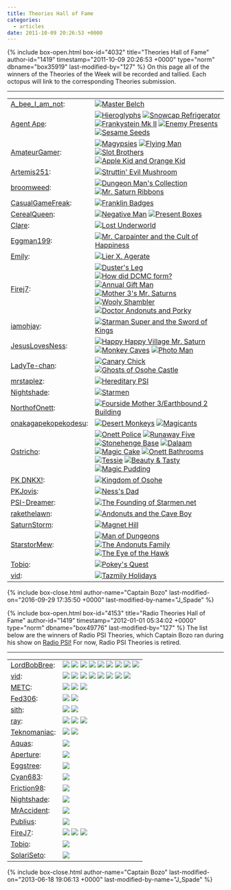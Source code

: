 ```yaml
---
title: Theories Hall of Fame
categories:
  - articles
date: 2011-10-09 20:26:53 +0000
---
```

{% include box-open.html box-id="4032" title="Theories Hall of Fame" author-id="1419" timestamp="2011-10-09 20:26:53 +0000" type="norm" dbname="box35919" last-modified-by="127" %}
On this page all of the winners of the Theories of the Week will be recorded and tallied. Each octopus will link to the corresponding Theories submission.<p/>
<hr/><p/>
<table>

<tr>
<td><a href="https://forum.starmen.net/members/A-bee-I-am-not">A_bee_I_am_not</a>:</td>
<td><a href="https://forum.starmen.net/forum/Site/Discussion/Theories-Now-Alive-Again/page/1#post2146789"><img src="http - //starmen.net/articles/theories/TheoriesOctopus.png" title="Master Belch" /></a></td>
</tr>

<tr>
<td><a href="http://forum.starmen.net/members/BB-Gang-Zombie">Agent Ape</a>:</td>
<td><a href="/articles/read.php?article=33850"><img src="http - //starmen.net/articles/theories/TheoriesOctopus.png" title ="Hieroglyphs" /></a>
<a href="/articles/read.php?article=33879"><img src="http - //starmen.net/articles/theories/TheoriesOctopus.png" title ="Snowcap Refrigerator" /></a>
<a href="/articles/read.php?article=34060"><img src="http - //starmen.net/articles/theories/TheoriesOctopus.png" title ="Frankystein Mk II" /></a>
<a href="/articles/read.php?article=34960"><img src="http - //starmen.net/articles/theories/TheoriesOctopus.png" title ="Enemy Presents" /></a>
<a href="/articles/read.php?article=35994"><img src="http - //starmen.net/articles/theories/Octobadge.gif" title="Sesame Seeds" /></a></td>
</tr>

<tr>
<td><a href="http://forum.starmen.net/members/AmateurGamer">AmateurGamer</a>:</td>
<td><a href="/articles/read.php?article=33982"><img src="http - //starmen.net/articles/theories/TheoriesOctopus.png" title ="Magypsies" /></a>
<a href="/articles/read.php?article=34079"><img src="http - //starmen.net/articles/theories/TheoriesOctopus.png" title ="Flying Man" /></a>
<a href="/articles/read.php?article=34582"><img src="http - //starmen.net/articles/theories/TheoriesOctopus.png" title ="Slot Brothers" /></a>
<a href="/articles/read.php?article=34719"><img src="http - //starmen.net/articles/theories/TheoriesOctopus.png" title ="Apple Kid and Orange Kid" /></a></td>
</tr>

<tr>
<td><a href="http://forum.starmen.net/members/474">Artemis251</a>:</td>
<td><a href="/articles/read.php?article=34016"><img src="http - //starmen.net/articles/theories/TheoriesOctopus.png" title ="Struttin' Evil Mushroom" /></a></td>
</tr>

<tr>
<td><a href="http://forum.starmen.net/members/broomweed">broomweed</a>:</td>
<td><a href="/articles/read.php?article=35683"><img src="http - //starmen.net/articles/theories/TheoriesOctopus.png" title ="Dungeon Man's Collection" /></a>
<a href="https://forum.starmen.net/forum/Fan/Writing/Theories-I-for-one-welcome-our-new-Mombot-overlords-07-10-15/page/1#post2094814"><img src="http - //starmen.net/articles/theories/TheoriesOctopus.png" title ="Mr. Saturn Ribbons" /></a></td>
</tr>

<tr>
<td><a href="https://forum.starmen.net/members/CasualGameFreak">CasualGameFreak</a>:</td>
<td><a href="https://forum.starmen.net/forum/Fan/Writing/Theories-what-do-you-put-in-the-puddin-10-03-15/page/1#post2110012"><img src="http - //starmen.net/articles/theories/TheoriesOctopus.png" title ="Franklin Badges" /></a></td>
</tr>

<tr>
<td><a href="http://forum.starmen.net/members/CerealQueen">CerealQueen</a>:</td>
<td><a href="/articles/read.php?article=35026"><img src="http - //starmen.net/articles/theories/TheoriesOctopus.png" title ="Negative Man" /></a>
<a href="/articles/read.php?article=35694"><img src="http - //starmen.net/articles/theories/TheoriesOctopus.png" title ="Present Boxes" /></a></td>
</tr>

<tr>
<td><a href="http://forum.starmen.net/members/Claremonster">Clare</a>:</td>
<td><a href="/articles/theories/ClareDino.png"><img src="http - //starmen.net/articles/theories/TheoriesOctopus.png" title ="Lost Underworld" /></a></td>
</tr>

<tr>
<td><a href="https://forum.starmen.net/members/An-S">Eggman199</a>:</td>
<td><a href="https://forum.starmen.net/forum/Fan/Writing/Theories-8-17-8-31-Painting-the-Town-Blue/page/1#post2183833"><img src="http - //starmen.net/articles/theories/TheoriesOctopus.png" title ="Mr. Carpainter and the Cult of Happiness" /></a></td>
</tr>

<tr>
<td><a href="http://forum.starmen.net/members/emily">Emily</a>:</td>
<td><a href="/articles/read.php?article=33466"><img src="http - //starmen.net/articles/theories/TheoriesOctopus.png" title ="Lier X. Agerate" /></a></td>
</tr>

<tr>
<td><a href="http://forum.starmen.net/members/firej7">Firej7</a>:</td>
<td><a href="/articles/read.php?article=33423"><img src="http - //starmen.net/articles/theories/TheoriesOctopus.png" title ="Duster's Leg" /></a>
<a href="/articles/read.php?article=33468"><img src="http - //starmen.net/articles/theories/TheoriesOctopus.png" title ="How did DCMC form?" /></a>
<a href="/articles/read.php?article=33727"><img src="http - //starmen.net/articles/theories/TheoriesOctopus.png" title ="Annual Gift Man" /></a>
<a href="/articles/read.php?article=33844"><img src="http - //starmen.net/articles/theories/TheoriesOctopus.png" title ="Mother 3's Mr. Saturns" /></a>
<a href="/articles/read.php?article=33962"><img src="http - //starmen.net/articles/theories/Octobadge.gif" title="Wooly Shambler" /></a>
<a href="http://starmen.net/articles/read.php?article=34480"><img src="http - //starmen.net/articles/theories/TheoriesOctopus.png" title ="Doctor Andonuts and Porky" /></a></td>
</tr>

<tr>
<td><a href="http://forum.starmen.net/members/10309">iamohjay</a>:</td>
<td><a href="/articles/read.php?article=33986"><img src="http - //starmen.net/articles/theories/TheoriesOctopus.png" title ="Starman Super and the Sword of Kings" /></a></td>
</tr>

<tr>
<td><a href="http://forum.starmen.net/members/JesusLovesNess">JesusLovesNess</a>:</td>
<td><a href="/articles/read.php?article=36022"><img src="http - //starmen.net/articles/theories/TheoriesOctopus.png" title ="Happy Happy Village Mr. Saturn" /></a>
<a href="/articles/read.php?article=36043"><img src="http - //starmen.net/articles/theories/TheoriesOctopus.png" title ="Monkey Caves" /></a>
<a href="/articles/read.php?article=36054"><img src="http - //starmen.net/articles/theories/TheoriesOctopus.png" title ="Photo Man" /></a></td>
</tr>

<tr>
<td><a href="https://forum.starmen.net/members/LadyTe-chan">LadyTe-chan</a>:</td>
<td><a href="https://forum.starmen.net/forum/Fan/Writing/Theories-Now-conveniently-located-in-the-Writing-section-of-your-local-forums-7-11-15/page/1#post2091404"><img src="http - //starmen.net/articles/theories/TheoriesOctopus.png" title ="Canary Chick" /></a>
<a href="https://forum.starmen.net/forum/Fan/Writing/Theories-7-10-7-24-A-Macabre-Mystery/2174351"><img src="http - //starmen.net/articles/theories/TheoriesOctopus.png" title ="Ghosts of Osohe Castle" /></a></td>
</tr>

<tr>
<td><a href="http://forum.starmen.net/members/mrstaplez">mrstaplez</a>:</td>
<td><a href="/articles/read.php?article=34235"><img src="http - //starmen.net/articles/theories/TheoriesOctopus.png" title ="Hereditary PSI" /></a></td>
</tr>

<tr>
<td><a href="http://forum.starmen.net/members/9233">Nightshade</a>:</td>
<td><a href="/articles/read.php?article=33699"><img src="http - //starmen.net/articles/theories/TheoriesOctopus.png" title ="Starmen" /></a></td>
</tr>

<tr>
<td><a href="http://forum.starmen.net/members/NorthofOnett">NorthofOnett</a>:</td>
<td><a href="/articles/read.php?article=34202"><img src="http - //starmen.net/articles/theories/TheoriesOctopus.png" title ="Fourside Mother 3/Earthbound 2 Building" /></a></td>
</tr>

<tr>
<td><a href="http://forum.starmen.net/members/onakagapekopekodesu">onakagapekopekodesu</a>:</td>
<td><a href="/articles/read.php?article=33570"><img src="http - //starmen.net/articles/theories/TheoriesOctopus.png" title ="Desert Monkeys" /></a>
<a href="/articles/read.php?article=33784"><img src="http - //starmen.net/articles/theories/TheoriesOctopus.png" title ="Magicants" /></a></td>
</tr>

<tr>
<td><a href="http://forum.starmen.net/members/Ostricho">Ostricho</a>:</td>
<td><a href="/articles/read.php?article=34091"><img src="http - //starmen.net/articles/theories/TheoriesOctopus.png" title ="Onett Police" /></a>
<a href="/articles/read.php?article=34112"><img src="http - //starmen.net/articles/theories/TheoriesOctopus.png" title ="Runaway Five" /></a>
<a href="/articles/read.php?article=34136"><img src="http - //starmen.net/articles/theories/TheoriesOctopus.png" title ="Stonehenge Base" /></a>
<a href="/articles/read.php?article=34364"><img src="http - //starmen.net/articles/theories/TheoriesOctopus.png" title ="Dalaam" /></a>
<a href="http://starmen.net/articles/read.php?article=34520"><img src="http - //starmen.net/articles/theories/Octobadge.gif" title ="Magic Cake" /></a>
<a href="/articles/read.php?article=34609"><img src="http - //starmen.net/articles/theories/TheoriesOctopus.png" title ="Onett Bathrooms" /></a>
<a href="/articles/read.php?article=35979"><img src="http - //starmen.net/articles/theories/Octobadge2.gif" title ="Tessie" /></a>
<a href="https://forum.starmen.net/forum/Fan/Writing/Theories-Canary-Chicks-and-Government-Conspiracies-7-27-15/page/1#post2094478"><img src="http - //starmen.net/articles/theories/TheoriesOctopus.png" title ="Beauty & Tasty" /></a>
<a href="https://forum.starmen.net/forum/Fan/Writing/Theories-Noses-and-Bows-es-08-24-15/page/1#post2098115"><img src="http - //starmen.net/articles/theories/TheoriesOctopus.png" title ="Magic Pudding" /></a></td>
</tr>

<tr>
<td><a href="http://forum.starmen.net/members/PK-DNKX">PK DNKX!</a>:</td>
<td><a href="/articles/read.php?article=33922"><img src="http - //starmen.net/articles/theories/TheoriesOctopus.png" title ="Kingdom of Osohe" /></a></td>
</tr>

<tr>
<td><a href="http://forum.starmen.net/members/PKJovis">PKJovis</a>:</td>
<td><a href="/articles/read.php?article=33502"><img src="http - //starmen.net/articles/theories/TheoriesOctopus.png" title ="Ness's Dad" /></a></td>
</tr>

<tr>
<td><a href="http://forum.starmen.net/members/PSI-Dreamer">PSI-Dreamer</a>:</td>
<td><a href="/articles/read.php?article=34977"><img src="http - //starmen.net/articles/theories/TheoriesOctopus.png" title ="The Founding of Starmen.net" /></a></td>
</tr>

<tr>
<td><a href="https://forum.starmen.net/members/rakethelawn">rakethelawn</a>:</td>
<td><a href="https://forum.starmen.net/forum/Fan/Writing/Theories-6-25-7-9-A-Neanderthal-with-Knickknacks/page/1#post2172645"><img src="http - //starmen.net/articles/theories/TheoriesOctopus.png" title ="Andonuts and the Cave Boy" /></a></td>
</tr>

<tr>
<td><a href="http://forum.starmen.net/members/160">SaturnStorm</a>:</td>
<td><a href="/articles/read.php?article=33939"><img src="http - //starmen.net/articles/theories/TheoriesOctopus.png" title ="Magnet Hill" /></a></td>
</tr>

<tr>
<td><a href="https://forum.starmen.net/members/StarstorMew">StarstorMew</a>:</td>
<td><a href="https://forum.starmen.net/forum/Fan/Writing/Theories-6-10-6-24-The-Man-of-Dungeons/page/1#post2169210"><img src="http - //starmen.net/articles/theories/TheoriesOctopus.png" title ="Man of Dungeons" /></a>
<a href="https://forum.starmen.net/forum/Fan/Writing/Theories-8-2-8-15-Mah-Boi-Jeff/2180661"><img src="http - //starmen.net/articles/theories/TheoriesOctopus.png" title ="The Andonuts Family" /></a>
<a href="https://forum.starmen.net/forum/Fan/Writing/Theories-9-2-9-16-The-Eye-of-the-Hawk/2184912"><img src="http - //starmen.net/articles/theories/TheoriesOctopus.png" title ="The Eye of the Hawk" /></a>
</td>
</tr>

<tr>
<td><a href="http://forum.starmen.net/members/Tobio">Tobio</a>:</td>
<td><a href="/articles/read.php?article=33666"><img src="http - //starmen.net/articles/theories/TheoriesOctopus.png" title ="Pokey's Quest" /></a></td>
</tr>

<tr>
<td><a href="http://forum.starmen.net/members/vidkid7">vid</a>:</td>
<td><a href="/articles/read.php?article=33693"><img src="http - //starmen.net/articles/theories/TheoriesOctopus.png" title ="Tazmily Holidays" /></a></td>
</tr>

</table>
{% include box-close.html author-name="Captain Bozo" last-modified-on="2016-09-29 17:35:50 +0000" last-modified-by-name="J_Spade" %}

{% include box-open.html box-id="4153" title="Radio Theories Hall of Fame" author-id="1419" timestamp="2012-01-01 05:34:02 +0000" type="norm" dbname="box49776" last-modified-by="127" %}
The list below are the winners of Radio PSI Theories, which Captain Bozo ran during his show on <a href="http://starmen.net/radio">Radio PSI!</a> For now, Radio PSI Theories is retired.<p/>
<hr/><p/>
<table>
<tr>
<td><a href="http://forum.starmen.net/members/LordBobBree">LordBobBree</a>:</td>
<td><img src="http - //starmen.net/articles/theories/TheoriesOctopus.png"/>
<img src="http - //starmen.net/articles/theories/TheoriesOctopus.png"/>
<img src="http - //starmen.net/articles/theories/TheoriesOctopus.png"/>
<img src="http - //starmen.net/articles/theories/TheoriesOctopus.png"/>
<img src="http - //starmen.net/articles/theories/TheoriesOctopus.png"/>
<img src="http - //starmen.net/articles/theories/TheoriesOctopus.png"/>
<img src="http - //starmen.net/articles/theories/TheoriesOctopus.png"/>
<img src="http - //starmen.net/articles/theories/TheoriesOctopus.png"/>
<img src="http - //starmen.net/articles/theories/TheoriesOctopus.png"/></td>
</tr>
<tr>
<td><a href="http://forum.starmen.net/members/vid">vid</a>:</td>
<td><img src="http - //starmen.net/articles/theories/TheoriesOctopus.png"/>
<img src="http - //starmen.net/articles/theories/TheoriesOctopus.png"/>
<img src="http - //starmen.net/articles/theories/TheoriesOctopus.png"/>
<img src="http - //starmen.net/articles/theories/TheoriesOctopus.png"/>
<img src="http - //starmen.net/articles/theories/TheoriesOctopus.png"/>
<img src="http - //starmen.net/articles/theories/TheoriesOctopus.png"/>
<img src="http - //starmen.net/articles/theories/TheoriesOctopus.png"/>
<img src="http - //starmen.net/articles/theories/TheoriesOctopus.png"/></td>
</tr>
<tr>
<td><a href="http://forum.starmen.net/members/METC">METC</a>:</td>
<td><img src="http - //starmen.net/articles/theories/TheoriesOctopus.png"/>
<img src="http - //starmen.net/articles/theories/TheoriesOctopus.png"/>
<img src="http - //starmen.net/articles/theories/TheoriesOctopus.png"/></td>
</tr>
<tr>
<td><a href="http://forum.starmen.net/members/Fed306">Fed306</a>:</td>
<td><img src="http - //starmen.net/articles/theories/TheoriesOctopus.png"/>
<img src="http - //starmen.net/articles/theories/TheoriesOctopus.png"/></td>
</tr>
<tr>
<td><a href="http://forum.starmen.net/members/sith">sith</a>:</td>
<td><img src="http - //starmen.net/articles/theories/TheoriesOctopus.png"/>
<img src="http - //starmen.net/articles/theories/TheoriesOctopus.png"/></td>
</tr>
<tr>
<td><a href="http://forum.starmen.net/members/ray">ray</a>:</td>
<td><img src="http - //starmen.net/articles/theories/TheoriesOctopus.png"/>
<img src="http - //starmen.net/articles/theories/TheoriesOctopus.png"/>
<img src="http - //starmen.net/articles/theories/TheoriesOctopus.png"/></td>
</tr>
<tr>
<td><a href="http://forum.starmen.net/members/Teknomaniac">Teknomaniac</a>:</td>
<td><img src="http - //starmen.net/articles/theories/TheoriesOctopus.png"/>
<img src="http - //starmen.net/articles/theories/TheoriesOctopus.png"/></td>
</tr>
<tr>
<td><a href="http://forum.starmen.net/members/Aquas">Aquas</a>:</td>
<td><img src="http - //starmen.net/articles/theories/TheoriesOctopus.png"/></td>
</tr>
<tr>
<td><a href="http://forum.starmen.net/members/Aperture">Aperture</a>:</td>
<td><img src="http - //starmen.net/articles/theories/TheoriesOctopus.png"/></td>
</tr>
<tr>
<td><a href="http://forum.starmen.net/members/Eggstree">Eggstree</a>:</td>
<td><img src="http - //starmen.net/articles/theories/TheoriesOctopus.png"/></td>
</tr>
<tr>
<td><a href="http://forum.starmen.net/members/Cyan683">Cyan683</a>:</td>
<td><img src="http - //starmen.net/articles/theories/TheoriesOctopus.png"/></td>
</tr>
<tr>
<td><a href="http://forum.starmen.net/members/Friction98">Friction98</a>:</td>
<td><img src="http - //starmen.net/articles/theories/TheoriesOctopus.png"/></td>
</tr>
<tr>
<td><a href="http://forum.starmen.net/members/Nightshade">Nightshade</a>:</td>
<td><img src="http - //starmen.net/articles/theories/TheoriesOctopus.png"/></td>
</tr>
<tr>
<td><a href="http://forum.starmen.net/members/MrAccident">MrAccident</a>:</td>
<td><img src="http - //starmen.net/articles/theories/TheoriesOctopus.png"/></td>
</tr>
<tr>
<td><a href="http://forum.starmen.net/members/Publius">Publius</a>:</td>
<td><img src="http - //starmen.net/articles/theories/TheoriesOctopus.png"/></td>
</tr>
<tr>
<td><a href="http://forum.starmen.net/members/firej7">FireJ7</a>:</td>
<td><img src="http - //starmen.net/articles/theories/TheoriesOctopus.png"/>
<img src="http - //starmen.net/articles/theories/TheoriesOctopus.png"/>
<img src="http - //starmen.net/articles/theories/TheoriesOctopus.png"/></td>
</tr>
<tr>
<td><a href="http://forum.starmen.net/members/Tobio">Tobio</a>:</td>
<td><img src="http - //starmen.net/articles/theories/TheoriesOctopus.png"/></td>
</tr>
<tr>
<td><a href="http://forum.starmen.net/members/SolariSeto">SolariSeto</a>:</td>
<td><img src="http - //starmen.net/articles/theories/TheoriesOctopus.png"/></td>
</tr>
</table>

{% include box-close.html author-name="Captain Bozo" last-modified-on="2013-06-18 19:06:13 +0000" last-modified-by-name="J_Spade" %}

